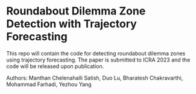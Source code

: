 # Roundabout Dilemma Zone Detection with Trajectory Forecasting
This repo will contain the code for detecting roundabout dilemma zones using trajectory forecasting. The paper is submitted to ICRA 2023 and the code will be released upon publication. 

Authors: Manthan Chelenahalli Satish, Duo Lu, Bharatesh Chakravarthi, Mohammad Farhadi, Yezhou Yang

